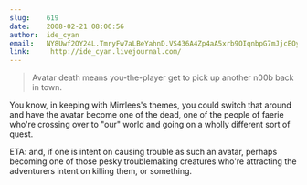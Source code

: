 ```yaml
---
slug:    619
date:    2008-02-21 08:06:56
author:  ide_cyan
email:   NY8Uwf2OY24L.TmryFw7aLBeYahnD.VS436A4Zp4aA5xrb9OIqnbpG7mJjcEOy
link:     http://ide_cyan.livejournal.com/
---
```


> Avatar death means you-the-player get to pick up another n00b back in town.

You know, in keeping with Mirrlees's themes, you could switch that
around and have the avatar become one of the dead, one of the people
of faerie who're crossing over to "our" world and going on a wholly
different sort of quest.

ETA: and, if one is intent on causing trouble as such an avatar,
perhaps becoming one of those pesky troublemaking creatures who're
attracting the adventurers intent on killing them, or something.

